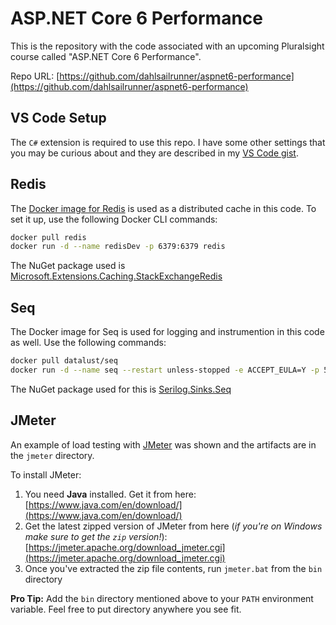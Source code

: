 # ASP.NET Core 6 Performance

This is the repository with the code associated with an upcoming Pluralsight course called "ASP.NET Core 6 Performance".

Repo URL: [https://github.com/dahlsailrunner/aspnet6-performance](https://github.com/dahlsailrunner/aspnet6-performance)

## VS Code Setup

The `C#` extension is required to use this repo.  I have some other settings that you may be curious about
and they are described in my [VS Code gist](https://gist.github.com/dahlsailrunner/1765b807940e29951ea6bdfb36cd85dd).

## Redis

The [Docker image for Redis](https://hub.docker.com/_/redis/) is used as a distributed cache in this code.  To set
it up, use the following Docker CLI commands:

```bash
docker pull redis
docker run -d --name redisDev -p 6379:6379 redis
```

The NuGet package used is [Microsoft.Extensions.Caching.StackExchangeRedis](https://www.nuget.org/packages/Microsoft.Extensions.Caching.StackExchangeRedis)

## Seq

The Docker image for Seq is used for logging and instrumention in this code as well.  Use the following commands:

```bash
docker pull datalust/seq
docker run -d --name seq --restart unless-stopped -e ACCEPT_EULA=Y -p 5341:80 datalust/seq
```

The NuGet package used for this is [Serilog.Sinks.Seq](https://www.nuget.org/packages/Serilog.Sinks.Seq)

## JMeter

An example of load testing with [JMeter](https://jmeter.apache.org/) was shown and the artifacts are in the `jmeter` directory.

To install JMeter:

1. You need **Java** installed.  Get it from here: [https://www.java.com/en/download/](https://www.java.com/en/download/)
1. Get the latest zipped version of JMeter from here (*if you're on Windows make sure to get the `zip` version!*): [https://jmeter.apache.org/download_jmeter.cgi](https://jmeter.apache.org/download_jmeter.cgi)
1. Once you've extracted the zip file contents, run `jmeter.bat` from the `bin` directory

**Pro Tip:** Add the `bin` directory mentioned above to your `PATH` environment variable. Feel free to put directory
anywhere you see fit.
